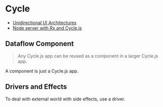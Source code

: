 # Cycle

* [Unidirectional UI Architectures](http://staltz.com/unidirectional-user-interface-architectures.html)
* [Node server with Rx and Cycle.js](https://glebbahmutov.com/blog/node-server-with-rx-and-cycle/)

## Dataflow Component

> Any Cycle.js app can be reused as a component in a larger Cycle.js app.

A component is just a Cycle.js app.

## Drivers and Effects

To deal with external world with side effects, use a driver.